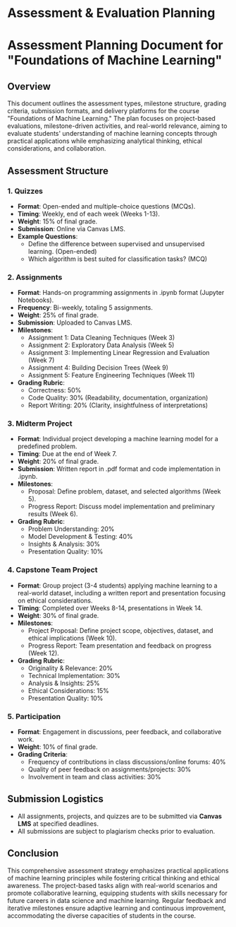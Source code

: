 Assessment & Evaluation Planning
================================

# Assessment Planning Document for "Foundations of Machine Learning"

## Overview
This document outlines the assessment types, milestone structure, grading criteria, submission formats, and delivery platforms for the course "Foundations of Machine Learning." The plan focuses on project-based evaluations, milestone-driven activities, and real-world relevance, aiming to evaluate students' understanding of machine learning concepts through practical applications while emphasizing analytical thinking, ethical considerations, and collaboration.

## Assessment Structure

### 1. **Quizzes**
- **Format**: Open-ended and multiple-choice questions (MCQs).
- **Timing**: Weekly, end of each week (Weeks 1-13).
- **Weight**: 15% of final grade.
- **Submission**: Online via Canvas LMS.
- **Example Questions**:
  - Define the difference between supervised and unsupervised learning. (Open-ended)
  - Which algorithm is best suited for classification tasks? (MCQ)

### 2. **Assignments**
- **Format**: Hands-on programming assignments in .ipynb format (Jupyter Notebooks).
- **Frequency**: Bi-weekly, totaling 5 assignments.
- **Weight**: 25% of final grade.
- **Submission**: Uploaded to Canvas LMS.
- **Milestones**:
  - Assignment 1: Data Cleaning Techniques (Week 3)
  - Assignment 2: Exploratory Data Analysis (Week 5)
  - Assignment 3: Implementing Linear Regression and Evaluation (Week 7)
  - Assignment 4: Building Decision Trees (Week 9)
  - Assignment 5: Feature Engineering Techniques (Week 11)
- **Grading Rubric**:
  - Correctness: 50%
  - Code Quality: 30% (Readability, documentation, organization)
  - Report Writing: 20% (Clarity, insightfulness of interpretations)

### 3. **Midterm Project**
- **Format**: Individual project developing a machine learning model for a predefined problem.
- **Timing**: Due at the end of Week 7.
- **Weight**: 20% of final grade.
- **Submission**: Written report in .pdf format and code implementation in .ipynb.
- **Milestones**:
  - Proposal: Define problem, dataset, and selected algorithms (Week 5).
  - Progress Report: Discuss model implementation and preliminary results (Week 6).
- **Grading Rubric**:
  - Problem Understanding: 20%
  - Model Development & Testing: 40%
  - Insights & Analysis: 30%
  - Presentation Quality: 10%

### 4. **Capstone Team Project**
- **Format**: Group project (3-4 students) applying machine learning to a real-world dataset, including a written report and presentation focusing on ethical considerations.
- **Timing**: Completed over Weeks 8-14, presentations in Week 14.
- **Weight**: 30% of final grade.
- **Milestones**:
  - Project Proposal: Define project scope, objectives, dataset, and ethical implications (Week 10).
  - Progress Report: Team presentation and feedback on progress (Week 12).
- **Grading Rubric**:
  - Originality & Relevance: 20%
  - Technical Implementation: 30%
  - Analysis & Insights: 25%
  - Ethical Considerations: 15%
  - Presentation Quality: 10%

### 5. **Participation**
- **Format**: Engagement in discussions, peer feedback, and collaborative work.
- **Weight**: 10% of final grade.
- **Grading Criteria**:
  - Frequency of contributions in class discussions/online forums: 40%
  - Quality of peer feedback on assignments/projects: 30%
  - Involvement in team and class activities: 30%

## Submission Logistics
- All assignments, projects, and quizzes are to be submitted via **Canvas LMS** at specified deadlines.
- All submissions are subject to plagiarism checks prior to evaluation.

## Conclusion
This comprehensive assessment strategy emphasizes practical applications of machine learning principles while fostering critical thinking and ethical awareness. The project-based tasks align with real-world scenarios and promote collaborative learning, equipping students with skills necessary for future careers in data science and machine learning. Regular feedback and iterative milestones ensure adaptive learning and continuous improvement, accommodating the diverse capacities of students in the course.